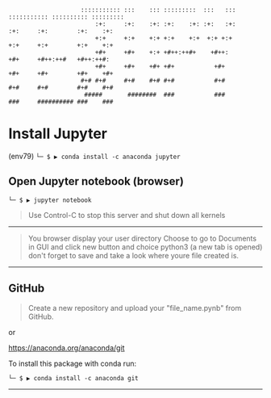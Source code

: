
```
                    ::::::::::: :::    ::: :::::::::  :::   ::: ::::::::::: :::::::::: :::::::::  
                        :+:     :+:    :+: :+:    :+: :+:   :+:     :+:     :+:        :+:    :+: 
                        +:+     +:+    +:+ +:+    +:+  +:+ +:+      +:+     +:+        +:+    +:+ 
                        +#+     +#+    +:+ +#++:++#+    +#++:       +#+     +#++:++#   +#++:++#:  
                        +#+     +#+    +#+ +#+           +#+        +#+     +#+        +#+    +#+ 
                    #+# #+#     #+#    #+# #+#           #+#        #+#     #+#        #+#    #+# 
                     #####       ########  ###           ###        ###     ########## ###    ### 
```



# Install Jupyter

(env79)
`└─ $ ▶ conda install -c anaconda jupyter`

## Open Jupyter notebook (browser)

`└─ $ ▶ jupyter notebook`

> Use Control-C to stop this server and shut down all kernels 

---

> You browser display your user directory
> Choose to go to Documents in GUI
> and click new button and choice python3 (a new tab is opened)
> don't forget to save and take a look where youre file created is.

---

## GitHub

> Create a new repository and upload your "file_name.pynb" from GitHub.

or

https://anaconda.org/anaconda/git

To install this package with conda run:

`└─ $ ▶ conda install -c anaconda git`

---
